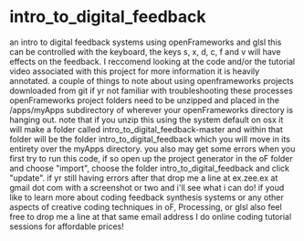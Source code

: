 # intro_to_digital_feedback
an intro to digital feedback systems using openFrameworks and glsl
this can be controlled with the keyboard, the keys s, x, d, c, f and v will have effects on the feedback.  I reccomend looking at the code and/or the tutorial video associated with this project for more information it is heavily annotated.
a couple of things to note about using openframeworks projects downloaded from git if yr not familiar with troubleshooting these processes
openFrameworks project folders need to be unzipped and placed in the /apps/myApps subdirectory of wherever your openFrameworks directory is hanging out.  note that if you unzip this using the system default on osx it will make a folder called intro_to_digital_feedback-master and within that folder will be the folder intro_to_digital_feedback which you will move in its entirety over the myApps directory.  you also may get some errors when you first try to run this code, if so open up the project generator in the oF folder and choose "import", choose the folder intro_to_digital_feedback and click "update".  if yr still having errors after that drop me a line at ex.zee.ex at gmail dot com with a screenshot or two and i'll see what i can do! if youd like to learn more about coding feedback synthesis systems or any other aspects of creative coding techniques in oF, Processing, or glsl also feel free to drop me a line at that same email address I do online coding tutorial sessions for affordable prices!
